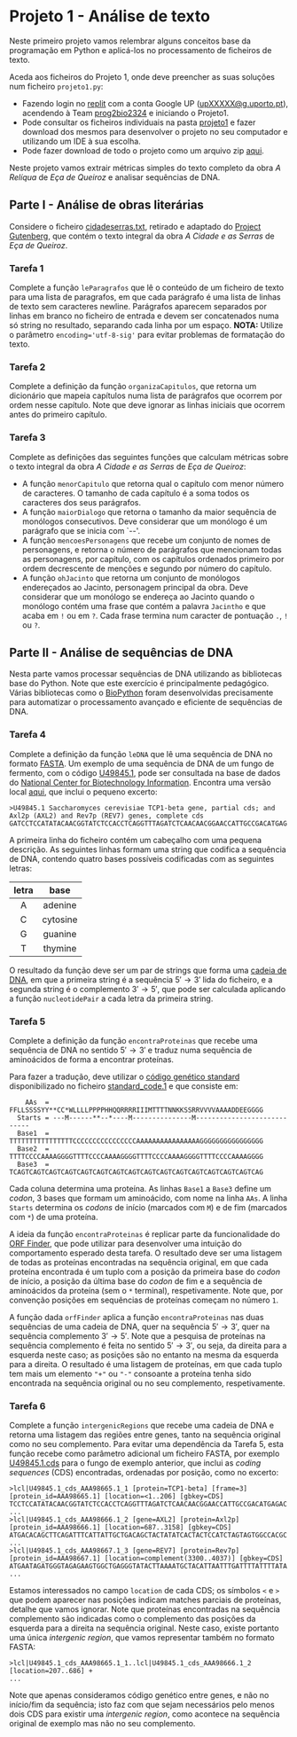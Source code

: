 # Projeto 1 - Análise de texto

Neste primeiro projeto vamos relembrar alguns conceitos base da programação em Python e aplicá-los no processamento de ficheiros de texto.

Aceda aos ficheiros do Projeto 1, onde deve preencher as suas soluções num ficheiro `projeto1.py`:

- Fazendo login no [replit](https://replit.com/) com a conta Google UP (upXXXXX@g.uporto.pt), acendendo à Team [prog2bio2324](https://replit.com/team/prog2bio2324) e iniciando o Projeto1.
- Pode consultar os ficheiros individuais na pasta [projeto1](../scripts/projeto1) e fazer download dos mesmos para desenvolver o projeto no seu computador e utilizando um IDE à sua escolha.
- Pode fazer download de todo o projeto como um arquivo zip [aqui](https://download-directory.github.io/?url=https%3A%2F%2Fgithub.com%2Fhpacheco%2Fprogii%2Ftree%2Fmaster%2Fscripts%2Fprojeto1).

Neste projeto vamos extrair métricas simples do texto completo da obra *A Relíqua* de *Eça de Queiroz* e analisar sequências de DNA.

## Parte I - Análise de obras literárias

Considere o ficheiro [cidadeserras.txt](../scripts/projeto1/dados/cidadeserras.txt), retirado e adaptado do [Project Gutenberg](https://www.gutenberg.org/), que contém o texto integral da obra *A Cidade e as Serras* de *Eça de Queiroz*.

### Tarefa 1

Complete a função `leParagrafos` que lê o conteúdo de um ficheiro de texto para uma lista de paragrafos, em que cada parágrafo é uma lista de linhas de texto sem caracteres newline. Parágrafos aparecem separados por linhas em branco no ficheiro de entrada e devem ser concatenados numa só string no resultado, separando cada linha por um espaço. **NOTA:** Utilize o parâmetro `encoding='utf-8-sig'` para evitar problemas de formatação do texto. 

### Tarefa 2

Complete a definição da função `organizaCapitulos`, que retorna um dicionário que mapeia capítulos numa lista de parágrafos que ocorrem por ordem nesse capítulo. Note que deve ignorar as linhas iniciais que ocorrem antes do primeiro capítulo.

### Tarefa 3

Complete as definições das seguintes funções que calculam métricas sobre o texto integral da obra *A Cidade e as Serras* de *Eça de Queiroz*:

- A função `menorCapitulo` que retorna qual o capítulo com menor número de caracteres. O tamanho de cada capítulo é a soma todos os caracteres dos seus parágrafos.
- A função `maiorDialogo` que retorna o tamanho da maior sequência de monólogos consecutivos. Deve considerar que um monólogo é um parágrafo que se inicia com `--'.
- A função `mencoesPersonagens` que recebe um conjunto de nomes de personagens, e retorna o número de parágrafos que mencionam todas as personagens, por capítulo, com os capítulos ordenados primeiro por ordem decrescente de menções e segundo por número do capítulo.
- A função `ohJacinto` que retorna um conjunto de monólogos endereçados ao Jacinto, personagem principal da obra. Deve considerar que um monólogo se endereça ao Jacinto quando o monólogo contém uma frase que contém a palavra `Jacintho` e que acaba em `!` ou em `?`. Cada frase termina num caracter de pontuação `.`, `!` ou `?`.

## Parte II - Análise de sequências de DNA

Nesta parte vamos processar sequências de DNA utilizando as bibliotecas base do Python.
Note que este exercício é principalmente pedagógico. Várias bibliotecas como o [BioPython](https://biopython.org/) foram desenvolvidas precisamente para automatizar o processamento avançado e eficiente de sequências de DNA.

### Tarefa 4

Complete a definição da função `leDNA` que lê uma sequência de DNA no formato [FASTA](https://blast.ncbi.nlm.nih.gov/Blast.cgi?CMD=Web&PAGE_TYPE=BlastDocs&DOC_TYPE=BlastHelp).
Um exemplo de uma sequência de DNA de um fungo de fermento, com o código [U49845.1](https://www.ncbi.nlm.nih.gov/nuccore/U49845.1?report=fasta&log$=seqview), pode ser consultada na base de dados do [National Center for Biotechnology Information](https://www.ncbi.nlm.nih.gov/). Encontra uma versão local [aqui](../scripts/projeto1/dados/U49845.1.fasta), que inclui o pequeno excerto:

```
>U49845.1 Saccharomyces cerevisiae TCP1-beta gene, partial cds; and Axl2p (AXL2) and Rev7p (REV7) genes, complete cds
GATCCTCCATATACAACGGTATCTCCACCTCAGGTTTAGATCTCAACAACGGAACCATTGCCGACATGAG
```

A primeira linha do ficheiro contém um cabeçalho com uma pequena descrição.
As seguintes linhas formam uma string que codifica a sequência de DNA, contendo quatro bases possíveis codificadas com as seguintes letras:

| letra |   base   | 
|:-----:|:--------:|
| A     | adenine  |
| C     | cytosine |
| G     | guanine  |
| T     | thymine  |

O resultado da função deve ser um par de strings que forma uma [cadeia de DNA](https://www.genome.gov/genetics-glossary/Base-Pair), em que a primeira string é a sequência $5' \rightarrow 3'$ lida do ficheiro, e a segunda string é o complemento $3' \rightarrow 5'$, que pode ser calculada aplicando a função `nucleotidePair` a cada letra da primeira string.

### Tarefa 5

Complete a definição da função `encontraProteinas` que recebe uma sequência de DNA no sentido $5' \rightarrow 3'$ e traduz numa sequência de aminoácidos de forma a encontrar proteínas. 

Para fazer a tradução, deve utilizar o [código genético standard](https://www.ncbi.nlm.nih.gov/Taxonomy/taxonomyhome.html/index.cgi?chapter=tgencodes#SG1) disponibilizado no ficheiro [standard_code.1]() e que consiste em:

```
    AAs  = FFLLSSSSYY**CC*WLLLLPPPPHHQQRRRRIIIMTTTTNNKKSSRRVVVVAAAADDEEGGGG
  Starts = ---M------**--*----M---------------M----------------------------
  Base1  = TTTTTTTTTTTTTTTTCCCCCCCCCCCCCCCCAAAAAAAAAAAAAAAAGGGGGGGGGGGGGGGG
  Base2  = TTTTCCCCAAAAGGGGTTTTCCCCAAAAGGGGTTTTCCCCAAAAGGGGTTTTCCCCAAAAGGGG
  Base3  = TCAGTCAGTCAGTCAGTCAGTCAGTCAGTCAGTCAGTCAGTCAGTCAGTCAGTCAGTCAGTCAG
```

Cada coluna determina uma proteína. As linhas `Base1` a `Base3` define um *codon*, 3 bases que formam um aminoácido, com nome na linha `AAs`. A linha `Starts` determina os *codons* de início (marcados com `M`) e de fim (marcados com `*`) de uma proteína.

A ideia da função `encontraProteinas` é replicar parte da funcionalidade do [ORF Finder](https://www.ncbi.nlm.nih.gov/orffinder/), que pode utilizar para desenvolver uma intuição do comportamento esperado desta tarefa.
O resultado deve ser uma listagem de todas as proteínas encontradas na sequência original, em que cada proteína encontrada é um tuplo com a posição da primeira base do *codon* de início, a posição da última base do *codon* de fim e a sequência de aminoácidos da proteína (sem o `*` terminal), respetivamente. Note que, por convenção posições em sequências de proteínas começam no número `1`.

A função dada `orfFinder` aplica a função `encontraProteinas` nas duas sequências de uma cadeia de DNA, quer na sequência $5' \rightarrow 3'$, quer na sequência complemento $3' \rightarrow 5'$. Note que a pesquisa de proteínas na sequência complemento é feita no sentido $5' \rightarrow 3'$, ou seja, da direita para a esquerda neste caso; as posições são no entanto na mesma da esquerda para a direita. O resultado é uma listagem de proteínas, em que cada tuplo tem mais um elemento `"+"` ou `"-"` consoante a proteína tenha sido encontrada na sequência original ou no seu complemento, respetivamente.

### Tarefa 6

Complete a função `intergenicRegions` que recebe uma cadeia de DNA e retorna uma listagem das regiões entre genes, tanto na sequência original como no seu complemento.
Para evitar uma dependência da Tarefa 5, esta função recebe como parâmetro adicional um ficheiro FASTA, por exemplo [U49845.1.cds](../scripts/projeto1/dados/U49845.1.cds.fasta) para o fungo de exemplo anterior, que inclui as *coding sequences* (CDS) encontradas, ordenadas por posição, como no excerto:

```
>lcl|U49845.1_cds_AAA98665.1_1 [protein=TCP1-beta] [frame=3] [protein_id=AAA98665.1] [location=<1..206] [gbkey=CDS]
TCCTCCATATACAACGGTATCTCCACCTCAGGTTTAGATCTCAACAACGGAACCATTGCCGACATGAGAC
...
>lcl|U49845.1_cds_AAA98666.1_2 [gene=AXL2] [protein=Axl2p] [protein_id=AAA98666.1] [location=687..3158] [gbkey=CDS]
ATGACACAGCTTCAGATTTCATTATTGCTGACAGCTACTATATCACTACTCCATCTAGTAGTGGCCACGC
...
>lcl|U49845.1_cds_AAA98667.1_3 [gene=REV7] [protein=Rev7p] [protein_id=AAA98667.1] [location=complement(3300..4037)] [gbkey=CDS]
ATGAATAGATGGGTAGAGAAGTGGCTGAGGGTATACTTAAAATGCTACATTAATTTGATTTTATTTTATA
...
```

Estamos interessados no campo `location` de cada CDS; os símbolos `<` e `>` que podem aparecer nas posições indicam matches parciais de proteínas, detalhe que vamos ignorar. Note que proteínas encontradas na sequência complemento são indicadas como o complemento das posições da esquerda para a direita na sequência original. Neste caso, existe portanto uma única *intergenic region*, que vamos representar também no formato FASTA:

```
>lcl|U49845.1_cds_AAA98665.1_1..lcl|U49845.1_cds_AAA98666.1_2 [location=207..686] +
...
```

Note que apenas consideramos código genético entre genes, e não no início/fim da sequência; isto faz com que sejam necessários pelo menos dois CDS para existir uma *intergenic region*, como acontece na sequência original de exemplo mas não no seu complemento.

